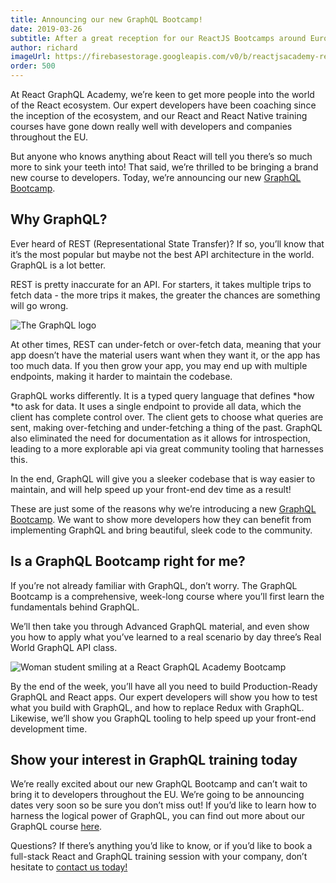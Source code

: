 ```yaml
---
title: Announcing our new GraphQL Bootcamp!
date: 2019-03-26
subtitle: After a great reception for our ReactJS Bootcamps around Europe, we’re really proud to bring you our latest week-long course - The GraphQL Bootcamp!
author: richard
imageUrl: https://firebasestorage.googleapis.com/v0/b/reactjsacademy-react.appspot.com/o/blog%20post%20images%2Fgraphql_announcement%2FGQL_announcement.jpg?alt=media&
order: 500
---
```


At React GraphQL Academy, we’re keen to get more people into the world of the React ecosystem. Our expert developers have been coaching since the inception of the ecosystem, and our React and React Native training courses have gone down really well with developers and companies throughout the EU.

But anyone who knows anything about React will tell you there’s so much more to sink your teeth into! That said, we’re thrilled to be bringing a brand new course to developers. Today, we’re announcing our new [GraphQL Bootcamp](https://reactjs.academy/graphql/training/bootcamp/?utm_medium=direct&utm_source=blog&utm_campaign=graphql_exp&utm_content=graphql_announcement).

## Why GraphQL?

Ever heard of REST (Representational State Transfer)? If so, you’ll know that it’s the most popular but maybe not the best API architecture in the world. GraphQL is a lot better.

REST is pretty inaccurate for an API. For starters, it takes multiple trips to fetch data - the more trips it makes, the greater the chances are something will go wrong.

![The GraphQL logo](https://firebasestorage.googleapis.com/v0/b/reactjsacademy-react.appspot.com/o/blog%20post%20images%2Fgraphql_announcement%2Fimage_0.jpg?alt=media&)

At other times, REST can under-fetch or over-fetch data, meaning that your app doesn’t have the material users want when they want it, or the app has too much data. If you then grow your app, you may end up with multiple endpoints, making it harder to maintain the codebase.

GraphQL works differently. It is a typed query language that defines *how *to ask for data. It uses a single endpoint to provide all data, which the client has complete control over. The client gets to choose what queries are sent, making over-fetching and under-fetching a thing of the past. GraphQL also eliminated the need for documentation as it allows for introspection, leading to a more explorable api via great community tooling that harnesses this.

In the end, GraphQL will give you a sleeker codebase that is way easier to maintain, and will help speed up your front-end dev time as a result!

These are just some of the reasons why we’re introducing a new [GraphQL Bootcamp](https://reactjs.academy/graphql/training/bootcamp/?utm_medium=direct&utm_source=blog&utm_campaign=graphql_exp&utm_content=graphql_announcement). We want to show more developers how they can benefit from implementing GraphQL and bring beautiful, sleek code to the community.

## Is a GraphQL Bootcamp right for me?

If you’re not already familiar with GraphQL, don’t worry. The GraphQL Bootcamp is a comprehensive, week-long course where you’ll first learn the fundamentals behind GraphQL.

We’ll then take you through Advanced GraphQL material, and even show you how to apply what you’ve learned to a real scenario by day three’s Real World GraphQL API class.

![Woman student smiling at a React GraphQL Academy Bootcamp](https://firebasestorage.googleapis.com/v0/b/reactjsacademy-react.appspot.com/o/blog%20post%20images%2Fgraphql_announcement%2Fimage_1.jpg?alt=media&)

By the end of the week, you’ll have all you need to build Production-Ready GraphQL and React apps. Our expert developers will show you how to test what you build with GraphQL, and how to replace Redux with GraphQL. Likewise, we’ll show you GraphQL tooling to help speed up your front-end development time.

## Show your interest in GraphQL training today

We’re really excited about our new GraphQL Bootcamp and can’t wait to bring it to developers throughout the EU. We’re going to be announcing dates very soon so be sure you don’t miss out! If you’d like to learn how to harness the logical power of GraphQL, you can find out more about our GraphQL course [here](https://reactjs.academy/graphql/training/bootcamp/?utm_medium=direct&utm_source=blog&utm_campaign=graphql_exp&utm_content=graphql_announcement).

Questions? If there’s anything you’d like to know, or if you’d like to book a full-stack React and GraphQL training session with your company, don’t hesitate to [contact us today!](https://reactjs.academy/graphql/training/bootcamp/#contact-us)
